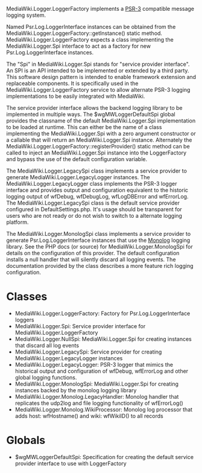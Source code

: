 MediaWiki.Logger.LoggerFactory implements a [PSR-3] compatible message logging
system.

Named Psr.Log.LoggerInterface instances can be obtained from the
MediaWiki.Logger.LoggerFactory::getInstance() static method.
MediaWiki.Logger.LoggerFactory expects a class implementing the
MediaWiki.Logger.Spi interface to act as a factory for new
Psr.Log.LoggerInterface instances.

The "Spi" in MediaWiki.Logger.Spi stands for "service provider interface". An
SPI is an API intended to be implemented or extended by a third party. This
software design pattern is intended to enable framework extension and
replaceable components. It is specifically used in the
MediaWiki.Logger.LoggerFactory service to allow alternate PSR-3 logging
implementations to be easily integrated with MediaWiki.

The service provider interface allows the backend logging library to be
implemented in multiple ways. The $wgMWLoggerDefaultSpi global provides the
classname of the default MediaWiki.Logger.Spi implementation to be loaded at
runtime. This can either be the name of a class implementing the
MediaWiki.Logger.Spi with a zero argument constructor or a callable that will
return an MediaWiki.Logger.Spi instance. Alternately the
MediaWiki.Logger.LoggerFactory::registerProvider() static method can be called
to inject an MediaWiki.Logger.Spi instance into the LoggerFactory and bypass the
use of the default configuration variable.

The MediaWiki.Logger.LegacySpi class implements a service provider to generate
MediaWiki.Logger.LegacyLogger instances. The MediaWiki.Logger.LegacyLogger class
implements the PSR-3 logger interface and provides output and configuration
equivalent to the historic logging output of wfDebug, wfDebugLog, wfLogDBError
and wfErrorLog. The MediaWiki.Logger.LegacySpi class is the default service
provider configured in DefaultSettings.php. It's usage should be transparent for
users who are not ready or do not wish to switch to a alternate logging
platform.

The MediaWiki.Logger.MonologSpi class implements a service provider to generate
Psr.Log.LoggerInterface instances that use the [Monolog] logging library. See
the PHP docs (or source) for MediaWiki.Logger.MonologSpi for details on the
configuration of this provider. The default configuration installs a null
handler that will silently discard all logging events. The documentation
provided by the class describes a more feature rich logging configuration.

# Classes
* MediaWiki.Logger.LoggerFactory: Factory for Psr.Log.LoggerInterface loggers
* MediaWiki.Logger.Spi: Service provider interface for
  MediaWiki.Logger.LoggerFactory
* MediaWiki.Logger.NullSpi: MediaWiki.Logger.Spi for creating instances that
  discard all log events
* MediaWiki.Logger.LegacySpi: Service provider for creating
  MediaWiki.Logger.LegacyLogger instances
* MediaWiki.Logger.LegacyLogger: PSR-3 logger that mimics the historical output
  and configuration of wfDebug, wfErrorLog and other global logging functions.
* MediaWiki.Logger.MonologSpi: MediaWiki.Logger.Spi for creating instances
  backed by the monolog logging library
* MediaWiki.Logger.Monolog.LegacyHandler: Monolog handler that replicates the
  udp2log and file logging functionality of wfErrorLog()
* MediaWiki.Logger.Monolog.WikiProcessor: Monolog log processor that adds host:
  wfHostname() and wiki: wfWikiID() to all records

# Globals
* $wgMWLoggerDefaultSpi: Specification for creating the default service provider
  interface to use with LoggerFactory

[PSR-3]: https://github.com/php-fig/fig-standards/blob/master/accepted/PSR-3-logger-interface.md
[Monolog]: https://github.com/Seldaek/monolog
